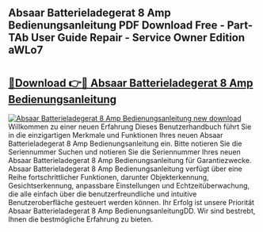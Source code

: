 ## Absaar Batterieladegerat 8 Amp Bedienungsanleitung PDF Download Free - Part-TAb User Guide Repair - Service Owner Edition aWLo7

# <h2><a href="http://df3dc2.blite.top/?on=Absaar+Batterieladegerat+8+Amp+Bedienungsanleitung">🔗Download 👉🔴 Absaar Batterieladegerat 8 Amp Bedienungsanleitung</a></h2>

[![Absaar Batterieladegerat 8 Amp Bedienungsanleitung new download](https://i.imgur.com/lujVjoI.png)](http://df3dc2.blite.top/?on=Absaar+Batterieladegerat+8+Amp+Bedienungsanleitung)
Willkommen zu einer neuen Erfahrung Dieses Benutzerhandbuch führt Sie in die einzigartigen Merkmale und Funktionen Ihres neuen Absaar Batterieladegerat 8 Amp Bedienungsanleitung ein. Bitte notieren Sie die Seriennummer Suchen und notieren Sie die Seriennummer Ihres neuen Absaar Batterieladegerat 8 Amp Bedienungsanleitung für Garantiezwecke. Absaar Batterieladegerat 8 Amp Bedienungsanleitung verfügt über eine Reihe fortschrittlicher Funktionen, darunter Objekterkennung, Gesichtserkennung, anpassbare Einstellungen und Echtzeitüberwachung, die alle einfach über die benutzerfreundliche und intuitive Benutzeroberfläche gesteuert werden können. Ihr Erfolg ist unsere Priorität Absaar Batterieladegerat 8 Amp BedienungsanleitungDD. Wir sind bestrebt, Ihnen die bestmögliche Erfahrung zu bieten.

